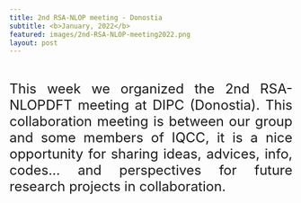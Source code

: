 ```yaml
---
title: 2nd RSA-NLOP meeting - Donostia
subtitle: <b>January, 2022</b>
featured: images/2nd-RSA-NLOP-meeting2022.png
layout: post
---
```


<br>
<P ALIGN="justify"> <font size="5">This week we organized the 2nd RSA-NLOPDFT meeting at DIPC (Donostia). 
  This collaboration meeting is between our group and some members of IQCC, 
  it is a nice opportunity for sharing ideas, advices, info, codes... 
  and perspectives for future research projects in collaboration.</font></p>


